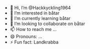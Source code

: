 - 👋 Hi, I’m @Hackkyckling1964
- 👀 I’m interested in båtar
- 🌱 I’m currently learning båtar
- 💞️ I’m looking to collaborate on båtar
- 📫 How to reach me ...
- 😄 Pronouns: ...
- ⚡ Fun fact: Landkrabba

<!---
Hackkyckling1964/Hackkyckling1964 is a ✨ special ✨ repository because its `README.md` (this file) appears on your GitHub profile.
You can click the Preview link to take a look at your changes.
--->
